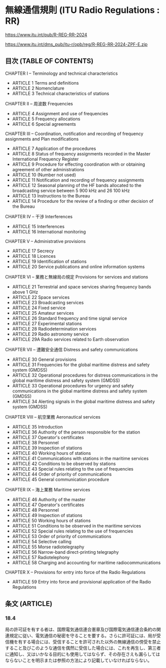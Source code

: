 # 無線通信規則 (ITU Radio Regulations : RR)

https://www.itu.int/pub/R-REG-RR-2024

https://www.itu.int/dms_pub/itu-r/opb/reg/R-REG-RR-2024-ZPF-E.zip

## 目次 (TABLE OF CONTENTS)
CHAPTER I – Terminology and technical characteristics 
- ARTICLE 1 Terms and definitions
- ARTICLE 2 Nomenclature
- ARTICLE 3 Technical characteristics of stations

CHAPTER II – 周波数 Frequencies 
- ARTICLE 4 Assignment and use of frequencies 
- ARTICLE 5 Frequency allocations 
- ARTICLE 6 Special agreements

CHAPTER III – Coordination, notification and recording of frequency assignments and Plan modifications 
- ARTICLE 7 Application of the procedures 
- ARTICLE 8 Status of frequency assignments recorded in the Master International Frequency Register 
- ARTICLE 9 Procedure for effecting coordination with or obtaining agreement of other administrations
- ARTICLE 10 (Number not used) 
- ARTICLE 11 Notification and recording of frequency assignments 
- ARTICLE 12 Seasonal planning of the HF bands allocated to the broadcasting service between 5 900 kHz and 26 100 kHz
- ARTICLE 13 Instructions to the Bureau
- ARTICLE 14 Procedure for the review of a finding or other decision of the Bureau
 
CHAPTER IV – 干渉 Interferences 
- ARTICLE 15 Interferences 
- ARTICLE 16 International monitoring
 
CHAPTER V – Administrative provisions
- ARTICLE 17 Secrecy
- ARTICLE 18 Licences
- ARTICLE 19 Identification of stations
- ARTICLE 20 Service publications and online information systems

CHAPTER VI – 業務と無線局の規定 Provisions for services and stations 
- ARTICLE 21 Terrestrial and space services sharing frequency bands above 1 GHz
- ARTICLE 22 Space services
- ARTICLE 23 Broadcasting services
- ARTICLE 24 Fixed service
- ARTICLE 25 Amateur services
- ARTICLE 26 Standard frequency and time signal service
- ARTICLE 27 Experimental stations
- ARTICLE 28 Radiodetermination services
- ARTICLE 29 Radio astronomy service
- ARTICLE 29A Radio services related to Earth observation

CHAPTER VII – 遭難安全通信 Distress and safety communications 
- ARTICLE 30 General provisions
- ARTICLE 31 Frequencies for the global maritime distress and safety system (GMDSS)
- ARTICLE 32 Operational procedures for distress communications in the global maritime distress and safety system (GMDSS)
- ARTICLE 33 Operational procedures for urgency and safety communications in the global maritime distress and safety system (GMDSS)
- ARTICLE 34 Alerting signals in the global maritime distress and safety system (GMDSS)

CHAPTER VIII – 航空業務 Aeronautical services 
- ARTICLE 35 Introduction
- ARTICLE 36 Authority of the person responsible for the station
- ARTICLE 37 Operator's certificates
- ARTICLE 38 Personnel
- ARTICLE 39 Inspection of stations
- ARTICLE 40 Working hours of stations
- ARTICLE 41 Communications with stations in the maritime services
- ARTICLE 42 Conditions to be observed by stations
- ARTICLE 43 Special rules relating to the use of frequencies
- ARTICLE 44 Order of priority of communications
- ARTICLE 45 General communication procedure

CHAPTER IX – 海上業務 Maritime services 
- ARTICLE 46 Authority of the master
- ARTICLE 47 Operator's certificates
- ARTICLE 48 Personnel
- ARTICLE 49 Inspection of stations
- ARTICLE 50 Working hours of stations
- ARTICLE 51 Conditions to be observed in the maritime services
- ARTICLE 52 Special rules relating to the use of frequencies
- ARTICLE 53 Order of priority of communications
- ARTICLE 54 Selective calling
- ARTICLE 55 Morse radiotelegraphy
- ARTICLE 56 Narrow-band direct-printing telegraphy
- ARTICLE 57 Radiotelephony
- ARTICLE 58 Charging and accounting for maritime radiocommunications

CHAPTER X – Provisions for entry into force of the Radio Regulations 
- ARTICLE 59 Entry into force and provisional application of the Radio Regulations

## 条文 (ARTICLE)
### 18.4
局の許可証を有する者は、国際電気通信連合憲章及び国際電気通信連合条約の関連規定に従い、電気通信の秘密を守ることを要する。さらに許可証には、局が受信機を有する場合には、受信することを許可された以外の無線通信の傍受を禁止すること及びこのような通信を偶然に受信した場合には、これを再生し、第三者に通知し、又はいかなる目的にも使用してはならず、その存在さえも漏らしてはならないことを明示または参照の方法により記載していなければならない。







